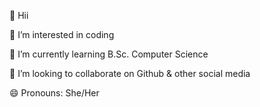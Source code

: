 👋 Hii

👀 I’m interested in coding 

🌱 I’m currently learning B.Sc. Computer Science 

💞️ I’m looking to collaborate on Github & other social media 

😄 Pronouns: She/Her


<!---
- 📫 How to reach me phenoix-12
- 💻 Language: HTML; C; Python
- 📱 Software: Github; Notepad; Visual Studio
- 📲 System: Android; Window
- 💾 Hardware: Vivo V2029; Lenova Siml Home language
---!>
